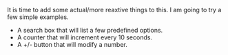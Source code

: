 It is time to add some actual/more reaxtive things to this. I am going to try a few simple examples.
 - A search box that will list a few predefined options.
 - A counter that will increment every 10 seconds.
 - A +/- button that will modify a number.

<!--stackedit_data:
eyJoaXN0b3J5IjpbMTc2Nzc2NDM4MV19
-->
